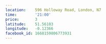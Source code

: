 ```yaml
---
location:    596 Holloway Road, London, N7
time:        '21:00'
price:       3
latitude:    51.56103
longitude:   -0.12366
facebook_id: 1668159806773931
---
```

